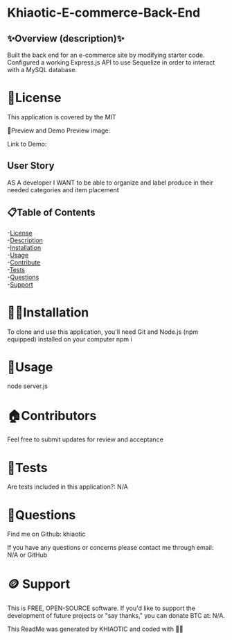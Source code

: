 # Khiaotic-E-commerce-Back-End

## ✨Overview (description)✨ <br>
Built the back end for an e-commerce site by modifying starter code.  Configured a working Express.js API to use Sequelize in order to interact with a MySQL database.

# 🪪License
This application is covered by the MIT

👀Preview and Demo
Preview image: 


Link to Demo: <br>


## User Story
AS A developer I WANT to be able to organize and label produce in  their needed categories and item placement

## 📋Table of Contents
-[License](#🪪License) <br />
-[Description](#✨Overview) <br />
-[Installation](#💢📃Installation) <br />
-[Usage](#🧰Usage) <br />
-[Contribute](#🏠Contributors) <br />
-[Tests](#🧪Tests) <br />
-[Questions](#🤔Questions) <br />
-[Support](#🪙Support) <br />

# 💢📃Installation <br>
To clone and use this application, you'll need Git and Node.js (npm equipped) installed on your computer
npm i

# 🧰Usage<br>
node server.js


# 🏠Contributors<br>
Feel free to submit updates for review and acceptance

# 🧪Tests<br>
Are tests included in this application?: N/A

# 🤔Questions<br>
Find me on Github: khiaotic

If you have any questions or concerns please contact me through email: N/A or GitHub

# 🪙 Support<br>
This is FREE, OPEN-SOURCE software.
If you'd like to support the development of future projects or "say thanks," you can donate BTC at: N/A.

This ReadMe was generated by KHIAOTIC and coded with 🌈💖
